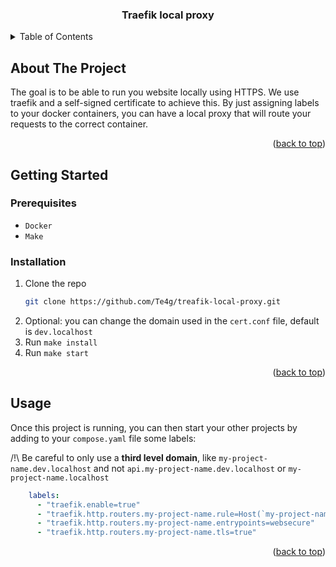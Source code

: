 <a id="readme-top"></a>

<div align="center">
<h3 align="center">Traefik local proxy</h3>
</div>

<details>
  <summary>Table of Contents</summary>
  <ol>
    <li>
      <a href="#about-the-project">About The Project</a>
    </li>
    <li>
      <a href="#getting-started">Getting Started</a>
      <ul>
        <li><a href="#prerequisites">Prerequisites</a></li>
        <li><a href="#installation">Installation</a></li>
      </ul>
    </li>
    <li><a href="#usage">Usage</a></li>
  </ol>
</details>

## About The Project

The goal is to be able to run you website locally using HTTPS. We use traefik and a self-signed certificate to achieve this. By just assigning labels to your docker containers, you can have a local proxy that will route your requests to the correct container.

<p align="right">(<a href="#readme-top">back to top</a>)</p>

## Getting Started
### Prerequisites

* `Docker`
* `Make`

### Installation

1. Clone the repo
   ```sh
   git clone https://github.com/Te4g/treafik-local-proxy.git
   ```
2. Optional: you can change the domain used in the `cert.conf` file, default is `dev.localhost`
3. Run `make install`
4. Run `make start`

<p align="right">(<a href="#readme-top">back to top</a>)</p>

## Usage
Once this project is running, you can then start your other projects by adding to your `compose.yaml` file some labels:

/!\ Be careful to only use a **third level domain**, like `my-project-name.dev.localhost` and not `api.my-project-name.dev.localhost` or `my-project-name.localhost`

```yaml
    labels:
      - "traefik.enable=true"
      - "traefik.http.routers.my-project-name.rule=Host(`my-project-name.dev.localhost`)"
      - "traefik.http.routers.my-project-name.entrypoints=websecure"
      - "traefik.http.routers.my-project-name.tls=true"
```

<p align="right">(<a href="#readme-top">back to top</a>)</p>
